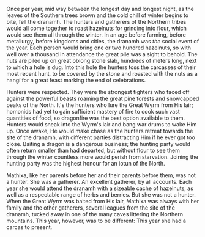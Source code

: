 Once per year, mid way between the longest day and longest night, as the leaves of the Southern trees brown and the cold chill of winter begins to bite, fell the dranamh. The hunters and gatherers of the Northern tribes would all come together to roast hazelnuts for grinding into flour, which would see them all through the winter. In an age before farming, before metallurgy, before kingdoms and cities, the dranamh was *the* social event of the year. Each person would bring one or two hundred hazelnuts, so with well over a thousand in attendance the great pile was a sight to behold. The nuts are piled up on great oblong stone slab, hundreds of meters long, next to which a hole is dug. Into this hole the hunters toss the carcasses of their most recent hunt, to be covered by the stone and roasted with the nuts as a hangí for a great feast marking the end of celebrations.

Hunters were respected. They were the strongest fighters who faced off against the powerful beasts roaming the great pine forests and snowcapped peaks of the North. It's the hunters who lure the Great Wyrm from His lair; homonids had yet to gain sufficient mastery of fire to cook such vast quantities of food, so dragonfire was the best option available to them. Hunters would sneak into the Wyrm's lair and bang war drums to wake Him up. Once awake, He would make chase as the hunters retreat towards the site of the dranamh, with different parties distracting Him if he ever got too close. Baiting a dragon is a dangerous business; the hunting party would often return smaller than had departed, but without flour to see them through the winter countless more would perish from starvation. Joining the hunting party was the highest honour for an iotun of the North.

Mathixa, like her parents before her and their parents before them, was not a hunter. She was a gatherer. An excellent gatherer, by all accounts. Each year she would attend the dranamh with a sizeable cache of hazelnuts, as well as a respectable range of herbs and berries. But she was not a hunter. When the Great Wyrm was baited from His lair, Mathixa was always with her family and the other gatherers, several leagues from the site of the dranamh, tucked away in one of the many caves littering the Northern mountains. This year, however, was to be different: This year she had a carcas to present. 